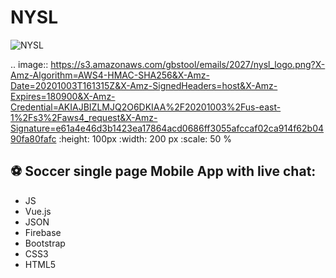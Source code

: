 # NYSL
![NYSL](https://s3.amazonaws.com/gbstool/emails/2027/nysl_logo.png?X-Amz-Algorithm=AWS4-HMAC-SHA256&X-Amz-Date=20201003T161315Z&X-Amz-SignedHeaders=host&X-Amz-Expires=180900&X-Amz-Credential=AKIAJBIZLMJQ2O6DKIAA%2F20201003%2Fus-east-1%2Fs3%2Faws4_request&X-Amz-Signature=e61a4e46d3b1423ea17864acd0686ff3055afccaf02ca914f62b0490fa80fafc)

.. image:: https://s3.amazonaws.com/gbstool/emails/2027/nysl_logo.png?X-Amz-Algorithm=AWS4-HMAC-SHA256&X-Amz-Date=20201003T161315Z&X-Amz-SignedHeaders=host&X-Amz-Expires=180900&X-Amz-Credential=AKIAJBIZLMJQ2O6DKIAA%2F20201003%2Fus-east-1%2Fs3%2Faws4_request&X-Amz-Signature=e61a4e46d3b1423ea17864acd0686ff3055afccaf02ca914f62b0490fa80fafc :height: 100px :width: 200 px :scale: 50 % 

## :soccer: Soccer single page Mobile App with live chat:

- JS
- Vue.js
- JSON
- Firebase
- Bootstrap
- CSS3
- HTML5


